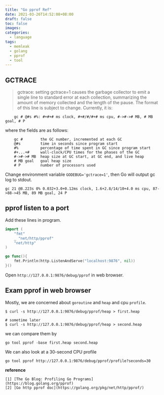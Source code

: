 ```yaml
---
title: "Go pprof Ref"
date: 2021-03-26T14:52:08+08:00
draft: false
toc: false
images:
categories:
  - language
tags:
  - memleak
  - golang
  - pprof
  - tool
---
```


## GCTRACE
>gctrace: setting gctrace=1 causes the garbage collector to emit a single line to standard
error at each collection, summarizing the amount of memory collected and the
length of the pause. The format of this line is subject to change.
Currently, it is:
```
    gc # @#s #%: #+#+# ms clock, #+#/#/#+# ms cpu, #->#-># MB, # MB goal, # P
```
where the fields are as follows:
```
    gc #        the GC number, incremented at each GC
    @#s         time in seconds since program start
    #%          percentage of time spent in GC since program start
    #+...+#     wall-clock/CPU times for the phases of the GC
    #->#-># MB  heap size at GC start, at GC end, and live heap
    # MB goal   goal heap size
    # P         number of processors used
```

Change environment variable `GODEBUG='gctrace=1'`, then Go will output gc log to stdout.

```
gc 21 @8.223s 0% 0.032+3.0+0.12ms clock, 1.6+2.8/14/10+4.0 ms cpu, 87->88->45 MB, 89 MB goal, 24 P
```
## pprof listen to a port
Add these lines in program.
```go
import (
    "fmt"
    _ "net/http/pprof"
    "net/http"
)

go func(){
    fmt.Println(http.ListenAndServe("localhost:9876", nil))
}()
```
Open `http://127.0.0.1:9876/debug/pprof` in web browser.
## Exam pprof in web browser
Mostly, we are concerned about `goroutine` and `heap` and cpu `profile`.

```shell
$ curl -s http://127.0.0.1:9876/debug/pprof/heap > first.heap

# sometime later
$ curl -s http://127.0.0.1:9876/debug/pprof/heap > second.heap
```

we can compare them by
```
go tool pprof -base first.heap second.heap
```

We can also look at a 30-second CPU profile
```
go tool pprof http://127.0.0.1:9876/debug/pprof/profile?seconds=30
```
**reference**

    [1] [The Go Blog: Profiling Go Programs](https://blog.golang.org/pprof)
    [2] [Go http pprof doc](https://golang.org/pkg/net/http/pprof/)
